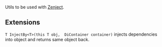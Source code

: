 Utils to be used with [Zenject](https://github.com/modesttree/Zenject).

## Extensions

`T InjectBy<T>(this T obj,  DiContainer container)` injects dependencies into object and returns same object back.
